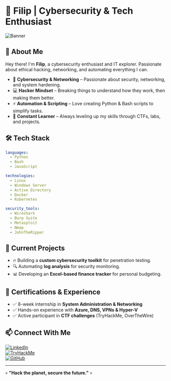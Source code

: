 # 🚀 Filip | Cybersecurity & Tech Enthusiast

![Banner](https://images.unsplash.com/photo-1644088379091-d574269d422f?q=80&w=1993&auto=format&fit=crop&ixlib=rb-4.0.3&ixid=M3wxMjA3fDB8MHxwaG90by1wYWdlfHx8fGVufDB8fHx8fA%3D%3D)

## 🦾 About Me
Hey there! I'm **Filip**, a cybersecurity enthusiast and IT explorer. Passionate about ethical hacking, networking, and automating everything I can. 

- 🔐 **Cybersecurity & Networking** – Passionate about security, networking, and system hardening.
- 💻 **Hacker Mindset** – Breaking things to understand how they work, then making them better.
- ⚡ **Automation & Scripting** – Love creating Python & Bash scripts to simplify tasks.
- 📖 **Constant Learner** – Always leveling up my skills through CTFs, labs, and projects.

## 🛠️ Tech Stack
```yaml
languages:
  - Python
  - Bash
  - JavaScript

technologies:
  - Linux
  - Windows Server
  - Active Directory
  - Docker
  - Kubernetes

security_tools:
  - Wireshark
  - Burp Suite
  - Metasploit
  - Nmap
  - JohnTheRipper
```

## 🚧 Current Projects
- 🔥 Building a **custom cybersecurity toolkit** for penetration testing.
- 🔍 Automating **log analysis** for security monitoring.
- 📊 Developing an **Excel-based finance tracker** for personal budgeting.

## 📜 Certifications & Experience
- ✅ 8-week internship in **System Administration & Networking**
- ✅ Hands-on experience with **Azure, DNS, VPNs & Hyper-V**
- ✅ Active participant in **CTF challenges** (TryHackMe, OverTheWire)

## 📫 Connect With Me
[![LinkedIn](https://img.shields.io/badge/LinkedIn-0077B5?style=for-the-badge&logo=linkedin&logoColor=white)](https://www.linkedin.com/in/YOUR_USERNAME)  
[![TryHackMe](https://img.shields.io/badge/TryHackMe-%23131F20.svg?style=for-the-badge&logo=tryhackme&logoColor=white)](https://tryhackme.com/p/YOUR_USERNAME)  
[![GitHub](https://img.shields.io/badge/GitHub-100000?style=for-the-badge&logo=github&logoColor=white)](https://github.com/YOUR_USERNAME)  

---
💀 **"Hack the planet, secure the future."** 💀

